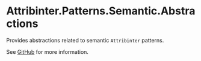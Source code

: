 # Attribinter.Patterns.Semantic.Abstractions

Provides abstractions related to semantic `Attribinter` patterns.

See [GitHub](https://github.com/Attribinter/Attribinter.Patterns.Semantic) for more information.